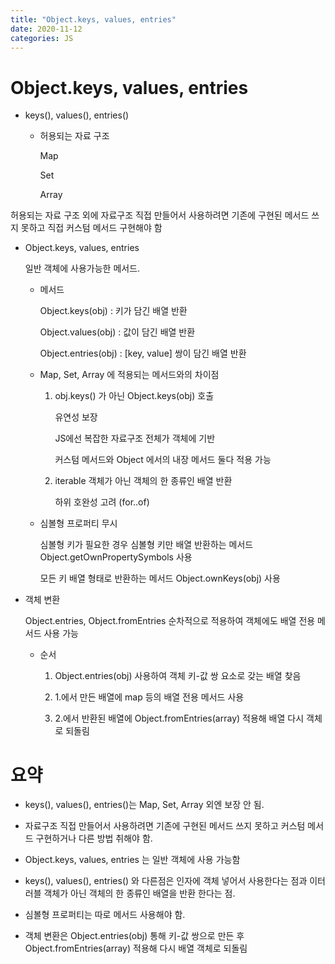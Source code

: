 ```yaml
---
title: "Object.keys, values, entries"
date: 2020-11-12
categories: JS
---
```


# Object.keys, values, entries

- keys(), values(), entries()

  - 허용되는 자료 구조

    Map

    Set

    Array

허용되는 자료 구조 외에 자료구조 직접 만들어서 사용하려면 기존에 구현된 메서드 쓰지 못하고 직접 커스텀 메서드 구현해야 함

- Object.keys, values, entries

  일반 객체에 사용가능한 메서드.

  - 메서드

    Object.keys(obj) : 키가 담긴 배열 반환

    Object.values(obj) : 값이 담긴 배열 반환

    Object.entries(obj) : [key, value] 쌍이 담긴 배열 반환

  - Map, Set, Array 에 적용되는 메서드와의 차이점

    1. obj.keys() 가 아닌 Object.keys(obj) 호출

       유연성 보장

       JS에선 복잡한 자료구조 전체가 객체에 기반

       커스텀 메서드와 Object 에서의 내장 메서드 둘다 적용 가능

    2. iterable 객체가 아닌 객체의 한 종류인 배열 반환

       하위 호완성 고려 (for..of)

  - 심볼형 프로퍼티 무시

    심볼형 키가 필요한 경우 심볼형 키만 배열 반환하는 메서드 Object.getOwnPropertySymbols 사용

    모든 키 배열 형태로 반환하는 메서드 Object.ownKeys(obj) 사용

- 객체 변환

  Object.entries, Object.fromEntries 순차적으로 적용하여 객체에도 배열 전용 메서드 사용 가능

  - 순서

    1. Object.entries(obj) 사용하여 객체 키-값 쌍 요소로 갖는 배열 찾음

    2. 1.에서 만든 배열에 map 등의 배열 전용 메서드 사용

    3. 2.에서 반환된 배열에 Object.fromEntries(array) 적용해 배열 다시 객체로 되돌림

# 요약

- keys(), values(), entries()는 Map, Set, Array 외엔 보장 안 됨.

- 자료구조 직접 만들어서 사용하려면 기존에 구현된 메서드 쓰지 못하고 커스텀 메서드 구현하거나 다른 방법 취해야 함.

- Object.keys, values, entries 는 일반 객체에 사용 가능함

- keys(), values(), entries() 와 다른점은 인자에 객체 넣어서 사용한다는 점과 이터러블 객체가 아닌 객체의 한 종류인 배열을 반환 한다는 점.

- 심볼형 프로퍼티는 따로 메서드 사용해야 함.

- 객체 변환은 Object.entries(obj) 통해 키-값 쌍으로 만든 후 Object.fromEntries(array) 적용해 다시 배열 객체로 되돌림
